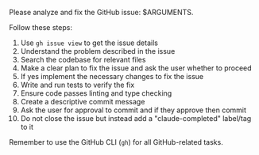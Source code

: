 Please analyze and fix the GitHub issue: $ARGUMENTS.

Follow these steps:

1. Use `gh issue view` to get the issue details
2. Understand the problem described in the issue
3. Search the codebase for relevant files
4. Make a clear plan to fix the issue and ask the user whether to proceed
5. If yes implement the necessary changes to fix the issue
6. Write and run tests to verify the fix
7. Ensure code passes linting and type checking
8. Create a descriptive commit message
9. Ask the user for approval to commit and if they approve then commit
10. Do not close the issue but instead add a "claude-completed" label/tag to it

Remember to use the GitHub CLI (`gh`) for all GitHub-related tasks.